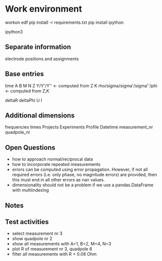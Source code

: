 Work environment
================

workon edf
pip install -r requirements.txt
pip install ipython

ipython3

Separate information
--------------------

electrode positions and assignments

Base entries
------------

time
A
B
M
N
Z
Y/Y'/Y'' <- computed from Z
K
rho/sigma/sigma'/sigma''/phi <- computed from Z,K

deltaR
deltaPhi
U
I

Additional dimensions
---------------------

frequencies
times
Projects
Experiments
Profile
Datetime
measurement_nr
quadpole_nr

Open Questions
--------------

* how to approach normal/reciprocal data
* how to incorporate repeated measurements
* errors can be computed using error propagation. However, if not all required
  errors (i.e. only phase, no magnitude errors) are provided, then this must
  end in all other errors as nan values.
* dimensionality should not be a problem if we use a pandas.DataFrame with
  multiindexing

Notes
-----


Test activities
---------------

* select measurement nr 3
* show quadpole nr 2
* show all measurements with A=1, B=2, M=4, N=3
* plot R of measurement nr 3, quadpole 6
* filter all measurements with R < 0.08 Ohm
